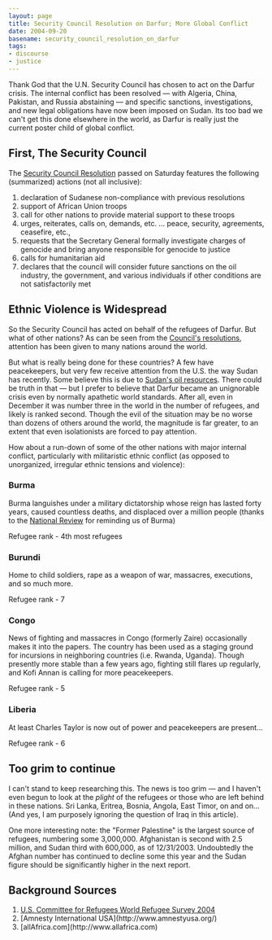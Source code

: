 ```yaml
---
layout: page
title: Security Council Resolution on Darfur; More Global Conflict
date: 2004-09-20
basename: security_council_resolution_on_darfur
tags:
- discourse
- justice
---
```


Thank God that the U.N. Security Council has chosen to act on the Darfur
crisis. The internal conflict has been resolved &mdash; with Algeria,
China, Pakistan, and Russia abstaining &mdash; and specific sanctions,
investigations, and new legal obligations have now been imposed on Sudan.
Its too bad we can't get this done elsewhere in the world, as Darfur is
really just the current poster child of global conflict.

<!-- truncate -->

## First, The Security Council

The <a href="
http://daccess-ods.un.org/access.nsf/Get?Open&DS=S/RES/1564%20(2004)&Lang=E&Area=UNDOC">Security Council Resolution</a> passed on Saturday features the following
(summarized) actions (not all inclusive):

<ol>
<li>declaration of Sudanese non-compliance with previous resolutions
</li>
<li>support of African Union troops
</li>
<li>call for other nations to provide material support to these troops
</li>
<li>urges, reiterates, calls on, demands, etc. &hellip; peace, security,
agreements, ceasefire, etc.,
</li>
<li>requests that the Secretary General formally investigate charges of
genocide and bring anyone responsible for genocide to justice
</li>
<li>calls for humanitarian aid
</li>
<li>declares that the council will consider future sanctions on the oil
industry, the government, and various individuals if other conditions are
not satisfactorily met
</li>
</ol>

## Ethnic Violence is Widespread

So the Security Council has acted on behalf of the refugees of Darfur.
But what of other nations? As can be seen from the <a href="
http://www.un.org/Docs/sc/unsc_resolutions04.html">Council's
resolutions</a>, attention has been given to many nations around the
world.

But what is really being done for these countries? A few have
peacekeepers, but very few receive attention from the U.S. the way Sudan
has recently. Some believe this is due to <a href="
http://sajdah.blogspot.com/2004/09/call-to-community.html">Sudan's oil
resources</a>. There could be truth in that &mdash; but I prefer to
believe that Darfur became an unignorable crisis even by normally
apathetic world standards. After all, even in December it was number
three in the world in the number of refugees, and likely is ranked
second. Though the evil of the situation may be no worse than dozens of
others around the world, the magnitude is far greater, to an extent that
even isolationists are forced to pay attention.

How about a run-down of some of the other nations with major internal
conflict, particularly with militaristic ethnic conflict (as opposed to
unorganized, irregular ethnic tensions and violence):

### Burma

Burma languishes under a military dictatorship whose reign has lasted
forty years, caused countless deaths, and displaced over a million people
(thanks to the <a href="
http://www.nationalreview.com/comment/bandow200409200837.asp">National
Review</a> for reminding us of Burma)

Refugee rank - 4th most refugees

### Burundi

Home to child soldiers, rape as a weapon of war, massacres, executions,
and so much more.

Refugee rank - 7

### Congo

News of fighting and massacres in Congo (formerly Zaire) occasionally
makes it into the papers. The country has been used as a staging ground
for incursions in neighboring countries (i.e. Rwanda, Uganda). Though
presently more stable than a few years ago, fighting still flares up
regularly, and Kofi Annan is calling for more peacekeepers.

Refugee rank - 5

###  Liberia

At least Charles Taylor is now out of power and peacekeepers are
present&hellip;

Refugee rank - 6

## Too grim to continue

I can't stand to keep researching this. The news is too grim &mdash; and
I haven't even begun to look at the _plight_ of the refugees or
those who are left behind in these nations. Sri Lanka, Eritrea, Bosnia,
Angola, East Timor, on and on&hellip; (And yes, I am purposely ignoring
the question of Iraq in this article).

One more interesting note: the "Former Palestine" is the largest source
of refugees, numbering some 3,000,000. Afghanistan is second with 2.5
million, and Sudan third with 600,000, as of 12/31/2003. Undoubtedly the
Afghan number has continued to decline some this year and the Sudan
figure should be significantly higher in the next report.

## Background Sources

<ol>
<li>
  <a href="http://www.refugees.org/">U.S. Committee for Refugees World
  Refugee Survey 2004</a>
</li>
<li>
  [Amnesty International USA](http://www.amnestyusa.org/)
</li>
<li>
  [allAfrica.com](http://www.allafrica.com)
</li>
</ol>
